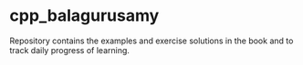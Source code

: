 # cpp_balagurusamy
Repository contains the examples and exercise solutions in the book and to track daily progress of learning.
